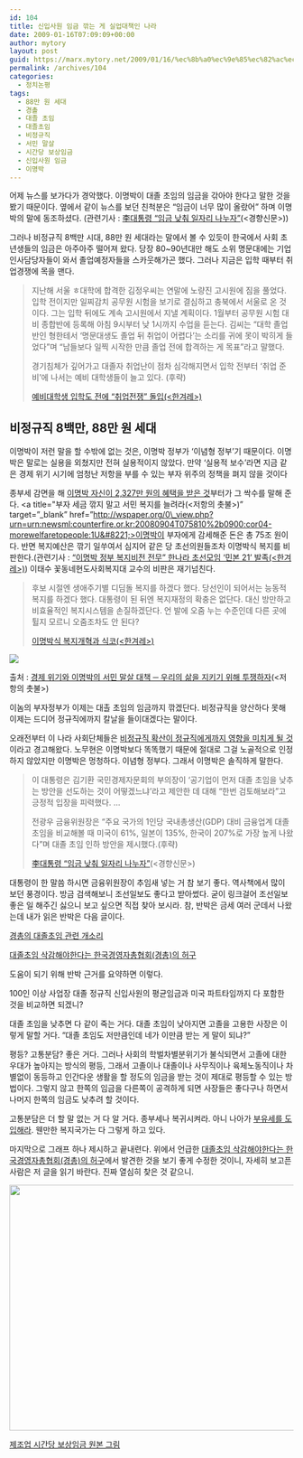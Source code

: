 ```yaml
---
id: 104
title: 신입사원 임금 깎는 게 실업대책인 나라
date: 2009-01-16T07:09:09+00:00
author: mytory
layout: post
guid: https://marx.mytory.net/2009/01/16/%ec%8b%a0%ec%9e%85%ec%82%ac%ec%9b%90-%ec%9e%84%ea%b8%88-%ea%b9%8e%eb%8a%94-%ea%b2%8c-%ec%8b%a4%ec%97%85%eb%8c%80%ec%b1%85%ec%9d%b8-%eb%82%98%eb%9d%bc/
permalink: /archives/104
categories:
  - 정치논평
tags:
  - 88만 원 세대
  - 경촐
  - 대졸 초임
  - 대졸초임
  - 비정규직
  - 서민 말살
  - 시간당 보상임금
  - 신입사원 임금
  - 이명박
---
```

어제 뉴스를 보가다가 경악했다. 이명박이 대졸 초임의 임금을 갂아야 한다고 말한 것을 봤기 때문이다. 옆에서 같이 뉴스를 보던 친척분은 “임금이 너무 많이 올랐어” 하며 이명박의 말에 동조하셨다. (관련기사 : <a target="_blank" href="http://news.khan.co.kr/kh_news/khan_art_view.html?artid=200901151800535&code=910203">李대통령 “임금 낮춰 일자리 나누자”</a>(&lt;경향신문&gt;))

그러나 비정규직 8백만 시대, 88만 원 세대라는 말에서 볼 수 있듯이 한국에서 사회 초년생들의 임금은 아주아주 떨어져 왔다. 당장 80~90년대만 해도 소위 명문대에는 기업 인사담당자들이 와서 졸업예정자들을 스카웃해가곤 했다. 그러나 지금은 입학 때부터 취업경쟁에 목을 맨다.

> 지난해 서울 ㅎ대학에 합격한 김정우씨는 연말에 노량진 고시원에 짐을 풀었다. 입학 전이지만 일찌감치 공무원 시험을 보기로 결심하고 충북에서 서울로 온 것이다. 그는 입학 뒤에도 계속 고시원에서 지낼 계획이다. 1월부터 공무원 시험 대비 종합반에 등록해 아침 9시부터 낮 1시까지 수업을 듣는다. 김씨는 “대학 졸업반인 형한테서 ‘명문대생도 졸업 뒤 취업이 어렵다’는 소리를 귀에 못이 박히게 들었다”며 “남들보다 일찍 시작한 만큼 졸업 전에 합격하는 게 목표”라고 말했다.
> 
> 경기침체가 깊어가고 대졸자 취업난이 점차 심각해지면서 입학 전부터 ‘취업 준비’에 나서는 예비 대학생들이 늘고 있다. (후략) 
> 
> <p class="rep">
>   <a title="[http://www.hani.co.kr/arti/society/schooling/332687.html]로 이동합니다." target="_blank" href="http://www.hani.co.kr/arti/society/schooling/332687.html">예비대학생 입학도 전에 “취업전쟁” 돌입(&lt;한겨레&gt;)</a>
> </p>

## 비정규직 8백만, 88만 원 세대

이명박이 저런 말을 할 수밖에 없는 것은, 이명박 정부가 ‘이념형 정부’기 때문이다. 이명박은 말로는 실용을 외쳤지만 전혀 실용적이지 않았다. 만약 ‘실용적 보수’라면 지금 같은 경제 위기 시기에 엄청난 저항을 부를 수 있는 부자 위주의 정책을 펴지 않을 것이다

종부세 감면을 해 <a title="경제 위기와 이명박의 서민 말살 대책" target="_blank" href="http://wspaper.org/0_view.php?urn=urn:newsml:counterfire.or.kr:20080925T033647%2b0900:cor06-economy2:1U">이명박 자신이 2,327만 원의 혜택을 받은 것</a>부터가 그 싹수를 말해 준다. <a title="부자 세금 깎지 말고 서민 복지를 늘려라(&lt;저항의 촛불&gt;)&#8221; target=&#8221;\_blank&#8221; href=&#8221;http://wspaper.org/0\_view.php?urn=urn:newsml:counterfire.or.kr:20080904T075810%2b0900:cor04-morewelfaretopeople:1U&#8221;>이명박이 부자에게 감세해준 돈은 총 75조 원</a>이다. 반면 복지예산은 깎기 일쑤여서 심지어 같은 당 초선의원들조차 이명박식 복지를 비판한다.(관련기사 : <a title="[http://www.hani.co.kr/arti/politics/politics_general/308596.html]로 이동합니다." target="_blank" href="http://www.hani.co.kr/arti/politics/politics_general/308596.html">“이명박 정부 복지비전 전무” 한나라 초선모임 ‘민본 21’ 발족(&lt;한겨레&gt;)</a>) 이태수 꽃동네현도사회복지대 교수의 비판은 재기넘친다. 

> 후보 시절엔 생애주기별 디딤돌 복지를 하겠다 했다. 당선인이 되어서는 능동적 복지를 하겠다 했다. 대통령이 된 뒤엔 복지재정의 확충은 없단다. 대신 방만하고 비효율적인 복지시스템을 손질하겠단다. 언 발에 오줌 누는 수준인데 다른 곳에 튈지 모르니 오줌조차도 안 된다?
> 
> <p class="rep">
>   <a title="[http://www.hani.co.kr/arti/opinion/column/287637.html]로 이동합니다." target="_blank" href="http://www.hani.co.kr/arti/opinion/column/287637.html">이명박식 복지개혁과 식코(&lt;한겨레&gt;)<br /> </a>
> </p>

<div class="imageblock">
  <img src="http://cfs13.tistory.com/image/10/tistory/2009/01/16/15/57/49702fe61e1f2" /></p> 
  
  <p class="cap1">
    출처 : <a href="http://wspaper.org/0_view.php?urn=urn:newsml:counterfire.or.kr:20080925T033647%2b0900:cor06-economy2:1U" target="_blank">경제 위기와 이명박의 서민 말살 대책 ─ 우리의 삶을 지키기 위해 투쟁하자</a>(&lt;저항의 촛불&gt;)
  </p>
</div>

이놈의 부자정부가 이제는 대촐 초임의 임금까지 깎겠단다. 비정규직을 양산하다 못해 이제는 드디어 정규직에까지 칼날을 들이대겠다는 말이다.

오래전부터 이 나라 사회단체들은 <a title="비정규직과 정규직의 연대가 필요하다" target="_blank" href="http://wspaper.org/0_view.php?urn=urn:newsml:counterfire.or.kr:20051109T000000%2B0900:d67-2023:1U">비정규직 확산이 정규직에게까지 영향을 미치게 될 것</a>이라고 경고해왔다. 노무현은 이명박보다 똑똑했기 때문에 절대로 그걸 노골적으로 인정하지 않았지만 이명박은 멍청하다. 이념형 정부다. 그래서 이명박은 솔직하게 말한다.

> 이 대통령은 김기환 국민경제자문회의 부의장이 ‘공기업이 먼저 대졸 초임을 낮추는 방안을 선도하는 것이 어떻겠느냐’라고 제안한 데 대해 “한번 검토해보라”고 긍정적 입장을 피력했다. …
> 
> 전광우 금융위원장은 “주요 국가의 1인당 국내총생산(GDP) 대비 금융업계 대졸 초임을 비교해볼 때 미국이 61%, 일본이 135%, 한국이 207%로 가장 높게 나왔다”며 대졸 초임 인하 방안을 제시했다.(후략)
> 
> <p class="rep">
>   <a target="_blank" href="http://news.khan.co.kr/kh_news/khan_art_view.html?artid=200901151800535&code=910203">李대통령 “임금 낮춰 일자리 나누자”</a>(&lt;경향신문&gt;)
> </p>

대통령이 한 말씀 하시면 금융위원장이 추임새 넣는 거 참 보기 좋다. 역사책에서 많이 보던 풍경이다. 방금 검색해보니 조선일보도 좋다고 받아썼다. 굳이 링크걸어 조선일보 좋은 일 해주긴 싫으니 보고 싶으면 직접 찾아 보시라. 참, 반박은 금세 여러 군데서 나왔는데 내가 읽은 반박은 다음 글이다.

<div class="gray-textbox">
  <p class="link">
    <a href="http://www.realfactory.net/795" title="경총의 대졸초임 관련 개소리" target="_blank">경총의 대졸초임 관련 개소리</a>
  </p>
  
  <p class="link">
    <a href="http://mel21.tistory.com/entry/%EB%8C%80%EC%A1%B8%EC%B4%88%EC%9E%84-%EA%B2%BD%EC%B4%9D" title="대졸초임 삭감해야한다는 한국경영자총협회(경총)의 허구" target="_blank">대졸초임 삭감해야한다는 한국경영자총협회(경총)의 허구</a>
  </p>
  
  <p>
    도움이 되기 위해 반박 근거를 요약하면 이렇다.
  </p>
  
  <p>
    100인 이상 사업장 대졸 정규직 신입사원의 평균임금과 미국 파트타임까지 다 포함한 것을 비교하면 되겠니?
  </p>
</div>

대졸 초임을 낮추면 다 같이 죽는 거다. 대졸 초임이 낮아지면 고졸을 고용한 사장은 이렇게 말할 거다. “대졸 초임도 저만큼인데 네가 이만큼 받는 게 말이 되냐?”

평등? 고통분담? 좋은 거다. 그러나 사회의 학벌차별분위기가 불식되면서 고졸에 대한 우대가 높아지는 방식의 평등, 그래서 고졸이나 대졸이나 사무직이나 육체노동직이나 차별없이 동등하고 인간다운 생활을 할 정도의 임금을 받는 것이 제대로 평등할 수 있는 방법이다. 그렇지 않고 한쪽의 임금을 다른쪽이 공격하게 되면 사장들은 좋다구나 하면서 나머지 한쪽의 임금도 낮추려 할 것이다.

고통분담은 더 할 말 없는 거 다 알 거다. 종부세나 복귀시켜라. 아니 나아가 <a title="권영길 후보의 정책과 공약들 ─ 세상을 바꾸기 위한 투쟁의 요구들" target="_blank" href="http://wspaper.org/0_view.php?urn=urn:newsml:counterfire.or.kr:20071107T014851%2B0900:c64-kdlpPolitics:1U">부유세를 도입해라</a>. 웬만한 복지국가는 다 그렇게 하고 있다.

마지막으로 그래프 하나 제시하고 끝내련다. 위에서 언급한 <a href="http://mel21.tistory.com/entry/%EB%8C%80%EC%A1%B8%EC%B4%88%EC%9E%84-%EA%B2%BD%EC%B4%9D" title="대졸초임 삭감해야한다는 한국경영자총협회(경총)의 허구" target="_blank">대졸초임 삭감해야한다는 한국경영자총협회(경총)의 허구</a>에서 발견한 것을 보기 좋게 수정한 것이니, 자세히 보고픈 사람은 저 글을 읽기 바란다. 진짜 열심히 찾은 것 같으니.

<img src="https://marx.mytory.net/wp-content/uploads/1/49702e21b447a9L.jpg" class="aligncenter" width="586" height="435" alt="" filename="Hourly-compensation-costs.jpg" filemime="" />

<p class="link">
  <a href="http://cfs8.tistory.com/image/13/tistory/2008/06/30/10/16/486833e071014" target="_blank">제조업 시간당 보상임금 원본 그림</a>
</p>